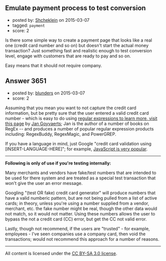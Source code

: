 ## Emulate payment process to test conversion

- posted by: [Shcheklein](https://stackexchange.com/users/113167/shcheklein) on 2015-03-07
- tagged: `payment`
- score: 2

<p>Is there some simple way to create a payment page that looks like a real one (credit card number and so on) but doesn't start the actual money transaction? Just something fast and realistic enough to test conversion level, engage with customers that are ready to pay and so on.</p>

<p>Easy means that it should not require company. </p>



## Answer 3651

- posted by: [blunders](https://stackexchange.com/users/216182/blunders) on 2015-03-07
- score: 2

<p>Assuming that you mean you want to not capture the credit card information, but be pretty sure that the user entered a valid credit card number - which is easy to do using <a href="http://www.regular-expressions.info/creditcard.html" rel="nofollow">regular expressions to learn more, visit this page</a> by <a href="http://www.oreilly.com/pub/au/3608" rel="nofollow">Jan Goyvaerts</a>; Jan is the author of a number of books on RegEx -- and produces a number of popular regular expression products including: RegexBuddy, RegexMagic, and PowerGREP.</p>

<p>If you have a language in mind, just Google "credit card validation using [INSERT-LANGUAGE-HERE]"; for example, <a href="https://www.google.com/search?q=credit%20card%20validation%20using%20javascript" rel="nofollow">JavaScript is very popular</a>.</p>

<hr>

<p><strong>Following is only of use if you're testing internally:</strong></p>

<p>Many merchants and vendors have fake/test numbers that are intended to be used for there system and are treated as a special test transaction that won't give the user an error message.</p>

<p>Googling "(test OR fake) credit card generator" will produce numbers that have a valid numberic pattern, but are not being pulled from a list of active cards; in theory, unless you're using a number supplied from a vendor, merchant, etc. the fake number might be real, though the other data would not match, so it would not matter. Using these numbers allows the user to bypass the not a credit card (CC) error, but get the CC not valid error.</p>

<p>Lastly, though not recommend, if the users are "trusted" - for example, employees - I've seen companies use a company card, then void the transactions; would not recommend this approach for a number of reasons.</p>




---

All content is licensed under the [CC BY-SA 3.0 license](https://creativecommons.org/licenses/by-sa/3.0/).
